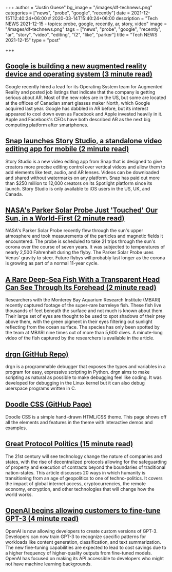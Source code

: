+++
author = "Justin Guese"
bg_image = "/images/df-technews.png"
categories = ["news", "probe", "google", "recently"]
date = 2021-12-15T12:40:24+06:00 # 2020-03-14T15:40:24+06:00
description = "Tech NEWS 2021-12-15 - topics: probe, google, recently, ar, story, video"
image = "/images/df-technews.png"
tags = ["news", "probe", "google", "recently", "ar", "story", "video", "editing", "(2", "like", "parker"]
title = "Tech NEWS 2021-12-15"
type = "post"

+++

## [Google is building a new augmented reality device and operating system (3 minute read)](https://arstechnica.com/gadgets/2021/12/google-is-building-a-new-augmented-reality-device-and-operating-system/)

Google recently hired a lead for its Operating System team for Augmented Reality and posted job listings that indicate that the company is getting serious about AR. Most of the new roles are in the US, but some are located at the offices of Canadian smart glasses maker North, which Google acquired last year. Google has dabbled in AR before, but its interest appeared to cool down even as Facebook and Apple invested heavily in it. Apple and Facebook's CEOs have both described AR as the next big computing platform after smartphones.

## [Snap launches Story Studio, a standalone video editing app for mobile (2 minute read)](https://www.theverge.com/2021/12/14/22834234/snap-story-studio-video-editing-app-mobile)

Story Studio is a new video editing app from Snap that is designed to give creators more precise editing control over vertical videos and allow them to add elements like text, audio, and AR lenses. Videos can be downloaded and shared without watermarks on any platform. Snap has paid out more than $250 million to 12,000 creators on its Spotlight platform since its launch. Story Studio is only available to iOS users in the US, UK, and Canada.

## [NASA's Parker Solar Probe Just 'Touched' Our Sun, in a World-First (2 minute read)](https://interestingengineering.com/nasas-parker-solar-probe-just-touched-our-sun-in-a-world-first)

NASA's Parker Solar Probe recently flew through the sun's upper atmosphere and took measurements of the particles and magnetic fields it encountered. The probe is scheduled to take 21 trips through the sun's corona over the course of seven years. It was subjected to temperatures of nearly 2,500 Fahrenheit during the flyby. The Parker Solar Probe uses Venus' gravity to steer. Future flybys will probably last longer as the corona is growing as part of a normal 11-year cycle.

## [A Rare Deep-Sea Fish With a Transparent Head Can See Through Its Forehead (2 minute read)](https://interestingengineering.com/a-rare-deep-sea-fish-with-a-transparent-head-can-see-through-its-forehead)

Researchers with the Monterey Bay Aquarium Research Institute (MBARI) recently captured footage of the super-rare barreleye fish. These fish live thousands of feet beneath the surface and not much is known about them. Their large set of eyes are thought to be used to spot shadows of their prey above them, with the green pigment in their eyes filtering out sunlight reflecting from the ocean surface. The species has only been spotted by the team at MBARI nine times out of more than 5,600 dives. A minute-long video of the fish captured by the researchers is available in the article.

## [drgn (GitHub Repo)](https://github.com/osandov/drgn)

drgn is a programmable debugger that exposes the types and variables in a program for easy, expressive scripting in Python. drgn aims to make scripting as natural as possible to make debugging feel like coding. It was developed for debugging in the Linux kernel but it can also debug userspace programs written in C.

## [Doodle CSS (GitHub Page)](https://bit.ly/3yvPDtB/1/0100017dbdc80577-4243b94f-f83f-4b9f-bc10-d5bf47139bca-000000/lrPlIWNzFBiev-TCzKdcsr2QbZCZ4eGkjYbqkveNAYM=227)

Doodle CSS is a simple hand-drawn HTML/CSS theme. This page shows off all the elements and features in the theme with interactive demos and examples.

## [Great Protocol Politics (15 minute read)](https://foreignpolicy.com/2021/12/11/bitcoin-ethereum-cryptocurrency-web3-great-protocol-politics/)

The 21st century will see technology change the nature of companies and states, with the rise of decentralized protocols allowing for the safeguarding of property and execution of contracts beyond the boundaries of traditional nation-states. This article discusses 20 ways in which humanity is transitioning from an age of geopolitics to one of techno-politics. It covers the impact of global internet access, cryptocurrencies, the remote economy, encryption, and other technologies that will change how the world works.

## [OpenAI begins allowing customers to fine-tune GPT-3 (4 minute read)](https://venturebeat.com/2021/12/14/openai-begins-allowing-customers-to-fine-tune-gpt-3/)

OpenAI is now allowing developers to create custom versions of GPT-3. Developers can now train GPT-3 to recognize specific patterns for workloads like content generation, classification, and text summarization. The new fine-tuning capabilities are expected to lead to cost savings due to a higher frequency of higher-quality outputs from fine-tuned models. OpenAI has focused on making its API accessible to developers who might not have machine learning backgrounds.

